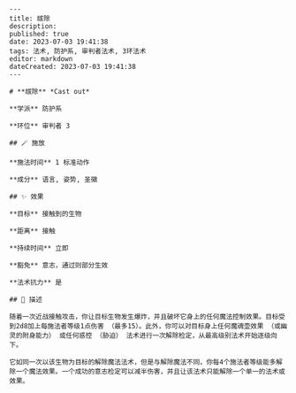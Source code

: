 
    ---
    title: 祓除
    description: 
    published: true
    date: 2023-07-03 19:41:38
    tags: 法术, 防护系, 审判者法术, 3环法术
    editor: markdown
    dateCreated: 2023-07-03 19:41:38
    ---

    # **祓除** *Cast out*

    **学派** 防护系 

    **环位** 审判者 3

    ## 🪄 施放

    **施法时间** 1 标准动作

    **成分** 语言, 姿势, 圣徽

    ## ✨ 效果 

    **目标** 接触到的生物 

    **距离** 接触  

    **持续时间** 立即 

    **豁免** 意志，通过则部分生效

    **法术抗力** 是

    ## 📖 描述

    随着一次近战接触攻击，你让目标生物发生爆炸，并且破坏它身上的任何魔法控制效果。目标受到2d8加上每施法者等级1点伤害 （最多15）。此外，你可以对目标身上任何魔魂壶效果 （或幽灵的附身能力） 或任何惑控 （胁迫） 法术进行一次解除检定，从最高级别法术开始逐级向下。

    它如同一次以该生物为目标的解除魔法法术，但是与解除魔法不同，你每4个施法者等级能多解除一个魔法效果。一个成功的意志检定可以减半伤害，并且让该法术只能解除一个单一的法术或效果。
    